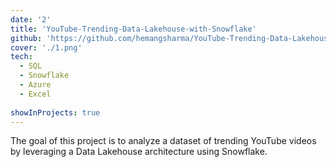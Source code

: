 ```yaml
---
date: '2'
title: 'YouTube-Trending-Data-Lakehouse-with-Snowflake'
github: 'https://github.com/hemangsharma/YouTube-Trending-Data-Lakehouse-with-Snowflake'
cover: './1.png'
tech:
  - SQL
  - Snowflake
  - Azure
  - Excel
  
showInProjects: true
---
```

The goal of this project is to analyze a dataset of trending YouTube videos by leveraging a Data Lakehouse architecture using Snowflake.